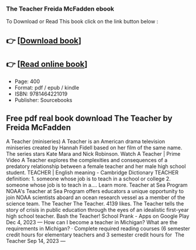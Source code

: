 ### The Teacher Freida McFadden ebook

To Download or Read This book click on the link button below :

## 👉  [**[Download book](http://get-pdfs.com/download.php?group=book&from=github.com&id=698374&lnk=1079 "Download book")**]

## 👉  [**[Read online book](http://get-pdfs.com/download.php?group=book&from=github.com&id=698374&lnk=1079 "Read online book")**]


* Page: 400
* Format: pdf / epub / kindle
* ISBN: 9781464221019
* Publisher: Sourcebooks



## Free pdf real book download The Teacher by Freida McFadden



 A Teacher (miniseries) A Teacher is an American drama television miniseries created by Hannah Fidell based on her film of the same name. The series stars Kate Mara and Nick Robinson.
 Watch A Teacher | Prime Video A Teacher explores the complexities and consequences of a predatory relationship between a female teacher and her male high school student.
 TEACHER | English meaning - Cambridge Dictionary TEACHER definition: 1. someone whose job is to teach in a school or college 2. someone whose job is to teach in a…. Learn more.
 Teacher at Sea Program NOAA&#039;s Teacher at Sea Program offers educators a unique opportunity to join NOAA scientists aboard an ocean research vessel as a member of the science team.
 The Teacher The Teacher. 4139 likes. The Teacher tells the story of crisis in public education through the eyes of an idealistic first-year high school teacher.
 Bash the Teacher! School Prank - Apps on Google Play Dec 4, 2023 —
 How can I become a teacher in Michigan? What are the requirements in Michigan? · Complete required reading courses (6 semester credit hours for elementary teachers and 3 semester credit hours for 
 The Teacher Sep 14, 2023 —





